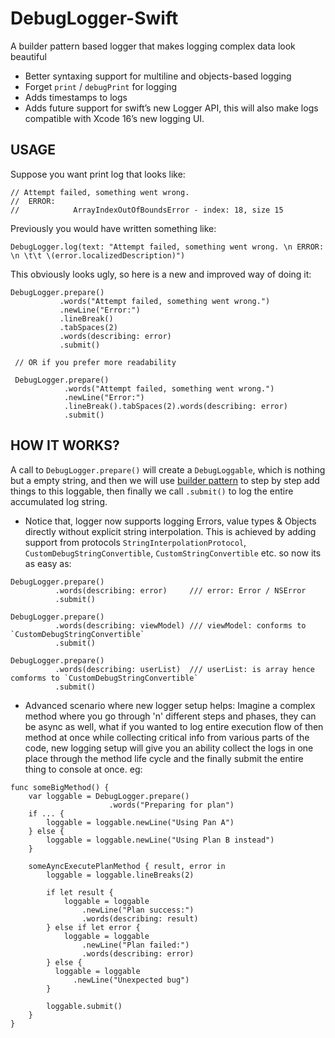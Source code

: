 # DebugLogger-Swift
A builder pattern based logger that makes logging complex data look beautiful
- Better syntaxing support for multiline and objects-based logging
- Forget `print` / `debugPrint` for logging
- Adds timestamps to logs
- Adds future support for swift’s new Logger API, this will also make logs compatible with Xcode 16’s new logging UI.

## USAGE
Suppose you want print log that looks like:
```
// Attempt failed, something went wrong.
//  ERROR:
//            ArrayIndexOutOfBoundsError - index: 18, size 15
```

Previously you would have written something like:
```
DebugLogger.log(text: "Attempt failed, something went wrong. \n ERROR: \n \t\t \(error.localizedDescription)")
```

This obviously looks ugly, so here is a new and improved way of doing it:
```
DebugLogger.prepare()
           .words("Attempt failed, something went wrong.")
           .newLine("Error:")
           .lineBreak()
           .tabSpaces(2)
           .words(describing: error)
           .submit()
            
 // OR if you prefer more readability
 
 DebugLogger.prepare()
            .words("Attempt failed, something went wrong.")
            .newLine("Error:")
            .lineBreak().tabSpaces(2).words(describing: error)
            .submit()
```

## HOW IT WORKS?
A call to `DebugLogger.prepare()` will create a `DebugLoggable`, which is nothing but a empty string, and then we will use [builder pattern](https://www.swiftbysundell.com/articles/using-the-builder-pattern-in-swift/) to step by step add things to this loggable, then finally we call `.submit()` to log the entire accumulated log string.

- Notice that, logger now supports logging Errors, value types & Objects directly without explicit string interpolation. This is achieved by adding support from protocols `StringInterpolationProtocol`, `CustomDebugStringConvertible`, `CustomStringConvertible` etc. so now its as easy as:
```
DebugLogger.prepare()
          .words(describing: error)     /// error: Error / NSError
          .submit()

DebugLogger.prepare()
          .words(describing: viewModel) /// viewModel: conforms to `CustomDebugStringConvertible`
          .submit()

DebugLogger.prepare()
          .words(describing: userList)  /// userList: is array hence comforms to `CustomDebugStringConvertible`
          .submit()
```


- Advanced scenario where new logger setup helps:
Imagine a complex method where you go through 'n' different steps and phases, they can be async as well, what if you wanted to log entire execution flow of then method at once while collecting critical info from various parts of the code, new logging setup will give you an ability collect the logs in one place through the method life cycle and the finally submit the entire thing to console at once. eg:

```
func someBigMethod() {
    var loggable = DebugLogger.prepare()
                      .words("Preparing for plan")
    if ... {
        loggable = loggable.newLine("Using Pan A")
    } else {
        loggable = loggable.newLine("Using Plan B instead")
    }
    
    someAyncExecutePlanMethod { result, error in
        loggable = loggable.lineBreaks(2)

        if let result {
            loggable = loggable
                .newLine("Plan success:")
                .words(describing: result)
        } else if let error {
            loggable = loggable
                .newLine("Plan failed:")
                .words(describing: error)
        } else {
          loggable = loggable
              .newLine("Unexpected bug")
        }

        loggable.submit()
    }
}
```
